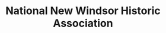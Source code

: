 ---
layout: repo
title: "National New Windsor Historic Association"
id: 21638
permalink: repos/21638/
---
